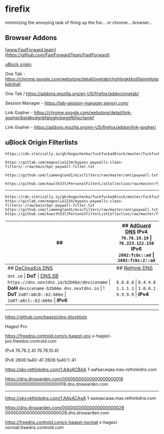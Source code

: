 # firefix
minimizing the annoying task of firing up the fox... or chrome... browser...

## Browser Addons

[www.FastForward.team](https://github.com/FastForwardTeam/FastForward)

[uBlock origin](https://github.com/gorhill/uBlock)

One Tab - https://chrome.google.com/webstore/detail/onetab/chphlpgkkbolifaimnlloiipkdnihall

One Tab / https://addons.mozilla.org/en-US/firefox/addon/onetab/

Session Manager - https://tab-session-manager.sienori.com/

Link Gopher - https://chrome.google.com/webstore/detail/link-gopher/bpjdkodgnbfalgghnbeggfbfjpcfamkf

Link Gopher - https://addons.mozilla.org/en-US/firefox/addon/link-gopher/


## uBlock Origin Filterlists

        
```
https://cdn.statically.io/gh/bogachenko/fuckfuckadblock/master/fuckfuckadblock.txt
```

```
https://gitlab.com/magnolia1234/bypass-paywalls-clean-filters/-/raw/main/bpc-paywall-filter.txt
```
        
```
https://github.com/liamengland1/miscfilters/raw/master/antipaywall.txt
```
        
```
https://github.com/kowith337/PersonalFilterListCollection/raw/master/filterlist/specific/AntiAPKMirrorCountdown.txt
```

----

```
https://cdn.statically.io/gh/bogachenko/fuckfuckadblock/master/fuckfuckadblock.txt
https://gitlab.com/magnolia1234/bypass-paywalls-clean-filters/-/raw/main/bpc-paywall-filter.txt
https://github.com/liamengland1/miscfilters/raw/master/antipaywall.txt
https://github.com/kowith337/PersonalFilterListCollection/raw/master/filterlist/specific/AntiAPKMirrorCountdown.txt
```



| ##                  	| ## [AdGuard DNS](https://adguard-dns.io/) **IPv4** ```76.76.19.19``` \| ```76.223.122.150```  **IPv6** ```2602:fcbc::ad``` \| ```2602:fcbc:2::ad``` 	|
|---------------------------------------------------------------------------------------------------------------------------------------------------------------------------------------------------------------------------------------	|-----------------------------------------------------------------------------------------------------------------------------------------------------	|
| ## [DeCloudUs DNS](https://decloudus.com/)                                                                                                                                                                                            	| ## [Rethink DNS](https://rethinkdns.com/)                                                                                                           	|
| ```dot.sb``` \| **DoT** \|  [DNS.SB](https://dns.sb/) ```https://dns.nextdns.io/b2b66e/devicename``` \| **DoH** ```devicename-b2b66e.dns.nextdns.io``` \|  ! **DoT** ```2a07:a8c0::b2:b66e``` \| ```2a07:a8c1::b2:b66e``` \| **IPv6** 	| ```8.8.8.8``` \| ```8.4.4.8```  ```1.1.1.1``` \| ```1.0.0.1```  ```9.9.9.9``` \| **IPv4**                                                           	|

-----  

https://github.com/hagezi/dns-blocklists

Hagezi Pro

https://freedns.controld.com/x-hagezi-pro
x-hagezi-pro.freedns.controld.com

IPv4
76.76.2.41
76.76.10.41

IPv6
2606:1a40::41
2606:1a40:1::41

https://sky.rethinkdns.com/1:AAoACBAA
1-aafaacaqaa.max.rethinkdns.com

https://dns.dnswarden.com/00000000000000000000018
00000000000000000000018.dns.dnswarden.com

-----  

https://sky.rethinkdns.com/1:AAkACAgA
1-aaeqacaiaa.max.rethinkdns.com

https://dns.dnswarden.com/00000000000000000000028
00000000000000000000028.dns.dnswarden.com

https://freedns.controld.com/x-hagezi-normal
x-hagezi-normal.freedns.controld.com
